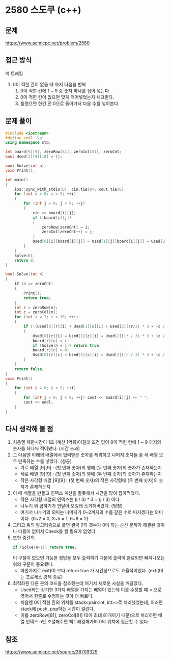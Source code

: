 # 2580 스도쿠 (c++)

## 문제
https://www.acmicpc.net/problem/2580

## 접근 방식
백 트래킹
1. 0이 적힌 칸이 없을 때 까지 다음을 반복
    1. 0이 적힌 칸에 1 ~ 9 중 숫자 하나를 집어 넣는다
    2. 0이 적힌 칸이 없으면 맞게 적어넣었는지 체크한다.
    3. 틀렸으면 한칸 전 0으로 돌아가서 다음 수를 넣어본다.

## 문제 풀이
```c++
#include <iostream>
#define endl '\n'
using namespace std;

int board[9][9], zeroRow[81], zeroCol[81], zeroCnt;
bool Used[3][9][10] = {};

bool Solve(int n);
void Print();

int main()
{
    ios::sync_with_stdio(0); cin.tie(0); cout.tie(0);
    for (int i = 0; i < 9; ++i)
    {
        for (int j = 0; j < 9; ++j)
        {
            cin >> board[i][j];
            if (!board[i][j])
            {
                zeroRow[zeroCnt] = i;
                zeroCol[zeroCnt++] = j;
            }
            Used[0][i][board[i][j]] = Used[1][j][board[i][j]] = Used[2][(i/3) * 3 + (j / 3)][board[i][j]] = true;
        }
    }
    Solve(0);
    return 0;
}

bool Solve(int n)
{
    if (n == zeroCnt)
    {
        Print();
        return true;
    }
    int r = zeroRow[n];
    int c = zeroCol[n];
    for (int i = 1; i < 10; ++i)
    {
        if (!(Used[0][r][i] + Used[1][c][i] + Used[2][(r/3) * 3 + (c / 3)][i]))
        {
            Used[0][r][i] = Used[1][c][i] = Used[2][(r / 3) * 3 + (c / 3)][i] = true;
            board[r][c] = i;
            if (Solve(n + 1)) return true;
            board[r][c] = 0;
            Used[0][r][i] = Used[1][c][i] = Used[2][(r / 3) * 3 + (c / 3)][i] = false;
        }   
    }
    return false;
}
void Print()
{
    for (int i = 0; i < 9; ++i)
    {
        for (int j = 0; j < 9; ++j) cout << board[i][j] << " ";
        cout << endl;
    }
}
```

## 다시 생각해 볼 점
1. 처음엔 제한시간이 1초 (계산 1억회)이길래 조건 없이 0이 적힌 칸에  1 ~ 9 까지의 숫자를 하나씩 적어봤다. (시간 초과)
2. 그 다음엔 아래의 배열에서 입력받은 숫자를 제외하고 나머지 숫자들 중 세 배열 모두 만족하는 수를 넣었다. (성공)
    * 가로 배열 [9][9] : (첫 번째 숫자)의 행에 (두 번째 숫자)의 숫자가 존재하는지
    * 세로 배열 [9][9] : (첫 번째 숫자)의 열에 (두 번째 숫자)의 숫자가 존재하는지
    * 작은 사각형 배열 [9][9] : (첫 번째 숫자)의 작은 사각형에 (두 번째 숫자)의 숫자가 존재하는지
3. 이 때 배열을 만들고 인덱스 계산을 잘못해서 시간을 많이 잡아먹었다.
    * 작은 사각형 배열의 인덱스는 (i / 3) * 3 + (j / 3) 이다.
    * 나누기 와 곱하기가 연달아 오길래 소거해버렸다. (멍청)
    * 여기서 나누기의 의미는 나머지가 0~2까지의 수를 같은 수로 따지겠다는 의미이다. (0~2 = 0, 3~5 = 1, 6~8 = 2)
3. 그리고 위의 알고리즘으로 풀면 결국 0의 갯수가 0이 되는 순간 문제가 해결된 것이나 다름이 없어서 Check를 할 필요가 없었다.
4. 또한 중간의
    ```c++
    if (Solve(n+1)) return true;
    ```
    이 구절이 없으면 가능한 정답을 모두 출력하기 때문에 출력이 완료되면 빠져나오는 위의 구문이 중요했다.
    * 마찬가지로 exit(0) 보다 return true 가 시간상으로도 효율적이었다. (exti(0)는 프로세스 강제 종료)
6. 최적화된 다른 분의 코드를 참조했는데 여기서 새로운 사실을 깨달았다.
    * Used라는 상기한 3가지 배열을 가지는 배열이 있는데 이를 수정할 때 = 으로 엮어서 한줄로 수정하는 것이 더 빠르다.
    * 처음엔 0이 적힌 칸의 위치를 stack<pair<int, int>>로 처리했었는데, 이러면 stack에 push, pop하는 시간이 걸린다.
    * 이를 zeroRow[81], zeroCol[81] (0이 최대 81개이기 때문)으로 처리하면 배열 인덱스 n만 조절해주면 백트래킹해가며 0의 위치에 접근할 수 있다.

## 참조
https://www.acmicpc.net/source/38709329